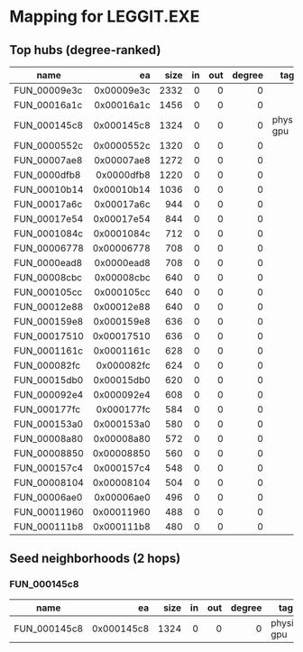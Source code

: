 # Mapping for LEGGIT.EXE

## Top hubs (degree-ranked)

| name | ea | size | in | out | degree | tags |
|---|---:|---:|---:|---:|---:|---|
| FUN_00009e3c | 0x00009e3c | 2332 | 0 | 0 | 0 |  |
| FUN_00016a1c | 0x00016a1c | 1456 | 0 | 0 | 0 |  |
| FUN_000145c8 | 0x000145c8 | 1324 | 0 | 0 | 0 | physics, gpu |
| FUN_0000552c | 0x0000552c | 1320 | 0 | 0 | 0 |  |
| FUN_00007ae8 | 0x00007ae8 | 1272 | 0 | 0 | 0 |  |
| FUN_0000dfb8 | 0x0000dfb8 | 1220 | 0 | 0 | 0 |  |
| FUN_00010b14 | 0x00010b14 | 1036 | 0 | 0 | 0 |  |
| FUN_00017a6c | 0x00017a6c | 944 | 0 | 0 | 0 |  |
| FUN_00017e54 | 0x00017e54 | 844 | 0 | 0 | 0 |  |
| FUN_0001084c | 0x0001084c | 712 | 0 | 0 | 0 |  |
| FUN_00006778 | 0x00006778 | 708 | 0 | 0 | 0 |  |
| FUN_0000ead8 | 0x0000ead8 | 708 | 0 | 0 | 0 |  |
| FUN_00008cbc | 0x00008cbc | 640 | 0 | 0 | 0 |  |
| FUN_000105cc | 0x000105cc | 640 | 0 | 0 | 0 |  |
| FUN_00012e88 | 0x00012e88 | 640 | 0 | 0 | 0 |  |
| FUN_000159e8 | 0x000159e8 | 636 | 0 | 0 | 0 |  |
| FUN_00017510 | 0x00017510 | 636 | 0 | 0 | 0 |  |
| FUN_0001161c | 0x0001161c | 628 | 0 | 0 | 0 |  |
| FUN_000082fc | 0x000082fc | 624 | 0 | 0 | 0 |  |
| FUN_00015db0 | 0x00015db0 | 620 | 0 | 0 | 0 |  |
| FUN_000092e4 | 0x000092e4 | 608 | 0 | 0 | 0 |  |
| FUN_000177fc | 0x000177fc | 584 | 0 | 0 | 0 |  |
| FUN_000153a0 | 0x000153a0 | 580 | 0 | 0 | 0 |  |
| FUN_00008a80 | 0x00008a80 | 572 | 0 | 0 | 0 |  |
| FUN_00008850 | 0x00008850 | 560 | 0 | 0 | 0 |  |
| FUN_000157c4 | 0x000157c4 | 548 | 0 | 0 | 0 |  |
| FUN_00008104 | 0x00008104 | 504 | 0 | 0 | 0 |  |
| FUN_00006ae0 | 0x00006ae0 | 496 | 0 | 0 | 0 |  |
| FUN_00011960 | 0x00011960 | 488 | 0 | 0 | 0 |  |
| FUN_000111b8 | 0x000111b8 | 480 | 0 | 0 | 0 |  |

## Seed neighborhoods (2 hops)

### FUN_000145c8

| name | ea | size | in | out | degree | tags |
|---|---:|---:|---:|---:|---:|---|
| FUN_000145c8 | 0x000145c8 | 1324 | 0 | 0 | 0 | physics, gpu |

